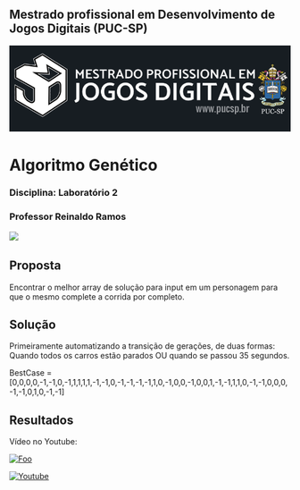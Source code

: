 ## Mestrado profissional em Desenvolvimento de Jogos Digitais (PUC-SP)
![](https://raw.githubusercontent.com/ezefranca/Damas/master/logo_mestrado.png)
# Algoritmo Genético 
### Disciplina: Laboratório 2 
### Professor Reinaldo Ramos

![](https://raw.githubusercontent.com/ezefranca/Genetic-Racing/master/Algoritmo_Gen%C3%A9tico.gif)

## Proposta

Encontrar o melhor array de solução para input em um personagem para que o mesmo complete a corrida por completo.

## Solução

Primeiramente automatizando a transição de gerações, de duas formas: Quando todos os carros estão parados OU quando se passou 35 segundos.

  BestCase = [0,0,0,0,-1,-1,0,-1,1,1,1,1,-1,-1,0,-1,-1,-1,-1,1,0,-1,0,0,-1,0,0,1,-1,-1,1,1,0,-1,-1,0,0,0,-1,-1,0,1,0,-1,-1]    
                
 ## Resultados
 
 Vídeo no Youtube:
 
 [![Foo](https://raw.githubusercontent.com/ezefranca/Genetic-Racing/master/Algoritmo_Gen%C3%A9tico.gif)](https://www.youtube.com/watch?v=h2fyCZy1WZU&feature=youtu.be)

[![Youtube](https://raw.githubusercontent.com/ezefranca/ezefranca.github.io/master/img/youtube.png)](https://www.youtube.com/watch?v=h2fyCZy1WZU&feature=youtu.be)
